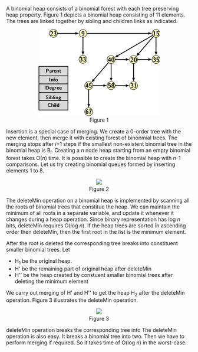 A binomial heap consists of a binomial forest with each tree preserving heap property. Figure 1 
depicts a binomial heap consisting of 11 elements. The trees are linked together by sibling and
children links as indicated. 

<p style="text-align:center">
  <img src="../images/binomialHeapEx1.png"><br>
  Figure 1
</p>





Insertion is a special case of merging. We create a 0-order tree with the new element, then merge
it with existing forest of binonmial trees. The merging stops after <i>i</i>+1 steps if the smallest 
non-existent binomial tree in the binomial heap is B<sub><i>i</i></sub>. Creating a <i>n</i> node
heap starting from an empty binomial forest takes O(<i>n</i>) time. It is possible to create the 
binomial heap with <i>n</i>-1 comparisons. Let us try creating binomial queues formed by inserting
elements 1 to 8. 

<p style="text-align:center">
  <img src="../images/binomHeapInsertion.png"><br>
  Figure 2
</p>

The deleteMin operation on a binomial heap is implemented by scanning all the roots of binomial trees that
constitue the heap. We can maintain the minimum of all roots in a separate variable, and update it whenever
it changes during a heap operation. Since binary representation has log <i>n</i> bits, deleteMin requires
O(log <i>n</i>). If the heap trees are sorted in ascending order then deleteMin, then the first root in the
list is the minimum element. 

After the root is deleted the corresponding tree breaks into constituent smaller binomial trees. Let

- H<sub>1</sub> be the original heap. 
- H' be the remaining part of original heap after deleteMin
- H'' be the heap created by constuent smaller binomial trees after deleting the minimum element

We carry out merging of H' and H'' to get the heap H<sub>2</sub> after the deleteMin operation. 
Figure 3 illustrates the deleteMin operation.


<p style="text-align:center">
  <img src="../images/binomHeapDeleteMin.png"><br>
  Figure 3
</p>

deleteMin operation breaks the corresponding tree into
The deleteMin operation is also easy. It breaks a binomial tree into two. Then we have to perform
merging if required. So it takes time of O(log <i>n</i>) in the worst-case.
